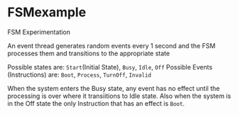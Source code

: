 # FSMexample
FSM Experimentation

An event thread generates random events every 1 second and the FSM processes them and transitions to the appropriate state

Possible states are: `Start`(Initial State), `Busy`, `Idle`, `Off`
Possible Events (Instructions) are: `Boot`, `Process`, `TurnOff`, `Invalid`

When the system enters the Busy state, any event has no effect until the processing is over where it transiitions to Idle state.
Also when the system is in the Off state the only Instruction that has an effect is `Boot`.
